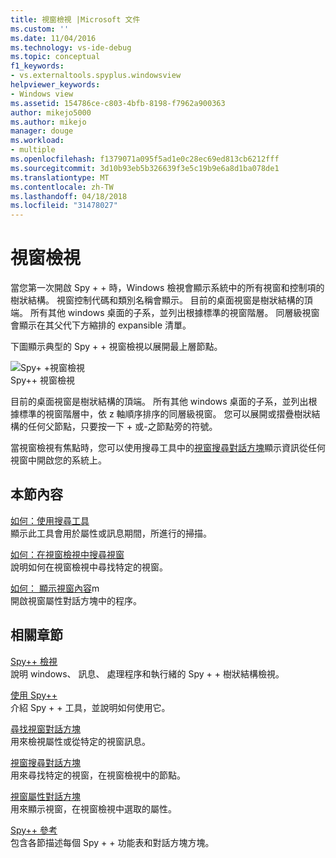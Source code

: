 ```yaml
---
title: 視窗檢視 |Microsoft 文件
ms.custom: ''
ms.date: 11/04/2016
ms.technology: vs-ide-debug
ms.topic: conceptual
f1_keywords:
- vs.externaltools.spyplus.windowsview
helpviewer_keywords:
- Windows view
ms.assetid: 154786ce-c803-4bfb-8198-f7962a900363
author: mikejo5000
ms.author: mikejo
manager: douge
ms.workload:
- multiple
ms.openlocfilehash: f1379071a095f5ad1e0c28ec69ed813cb6212fff
ms.sourcegitcommit: 3d10b93eb5b326639f3e5c19b9e6a8d1ba078de1
ms.translationtype: MT
ms.contentlocale: zh-TW
ms.lasthandoff: 04/18/2018
ms.locfileid: "31478027"
---
```

# <a name="windows-view"></a>視窗檢視
當您第一次開啟 Spy + + 時，Windows 檢視會顯示系統中的所有視窗和控制項的樹狀結構。 視窗控制代碼和類別名稱會顯示。 目前的桌面視窗是樹狀結構的頂端。 所有其他 windows 桌面的子系，並列出根據標準的視窗階層。 同層級視窗會顯示在其父代下方縮排的 expansible 清單。  
  
 下圖顯示典型的 Spy + + 視窗檢視以展開最上層節點。  
  
 ![Spy&#43; &#43;視窗檢視](../debugger/media/spy--_windowsview.png "Spy + + _WindowsView")  
Spy++ 視窗檢視  
  
 目前的桌面視窗是樹狀結構的頂端。 所有其他 windows 桌面的子系，並列出根據標準的視窗階層中，依 z 軸順序排序的同層級視窗。 您可以展開或摺疊樹狀結構的任何父節點，只要按一下 + 或-之節點旁的符號。  
  
 當視窗檢視有焦點時，您可以使用搜尋工具中的[視窗搜尋對話方塊](../debugger/window-search-dialog-box.md)顯示資訊從任何視窗中開啟您的系統上。  
  
## <a name="in-this-section"></a>本節內容  
 [如何：使用搜尋工具](../debugger/how-to-use-the-finder-tool.md)  
 顯示此工具會用於屬性或訊息期間，所進行的掃描。  
  
 [如何：在視窗檢視中搜尋視窗](../debugger/how-to-search-for-a-window-in-windows-view.md)  
 說明如何在視窗檢視中尋找特定的視窗。  
  
 [如何： 顯示視窗內容](../debugger/how-to-display-window-properties.md)m  
 開啟視窗屬性對話方塊中的程序。  
  
## <a name="related-sections"></a>相關章節  
 [Spy++ 檢視](../debugger/spy-increment-views.md)  
 說明 windows、 訊息、 處理程序和執行緒的 Spy + + 樹狀結構檢視。  
  
 [使用 Spy++](../debugger/using-spy-increment.md)  
 介紹 Spy + + 工具，並說明如何使用它。  
  
 [尋找視窗對話方塊](../debugger/find-window-dialog-box.md)  
 用來檢視屬性或從特定的視窗訊息。  
  
 [視窗搜尋對話方塊](../debugger/window-search-dialog-box.md)  
 用來尋找特定的視窗，在視窗檢視中的節點。  
  
 [視窗屬性對話方塊](../debugger/window-properties-dialog-box.md)  
 用來顯示視窗，在視窗檢視中選取的屬性。  
  
 [Spy++ 參考](../debugger/spy-increment-reference.md)  
 包含各節描述每個 Spy + + 功能表和對話方塊方塊。